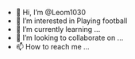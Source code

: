 - 👋 Hi, I’m @Leom1030
- 👀 I’m interested in Playing football 
- 🌱 I’m currently learning ...
- 💞️ I’m looking to collaborate on ...
- 📫 How to reach me ...

<!---
Leom1030/Leom1030 is a ✨ special ✨ repository because its `README.md` (this file) appears on your GitHub profile.
You can click the Preview link to take a look at your changes.
--->
